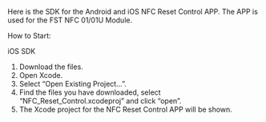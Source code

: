 Here is the SDK for the Android and iOS NFC Reset Control APP. The APP is used for the FST NFC 01/01U Module.

How to Start:

iOS SDK
1. Download the files.
2. Open Xcode.
3. Select “Open Existing Project...”.
4. Find the files you have downloaded, select “NFC_Reset_Control.xcodeproj” and click “open”.
5. The Xcode project for the NFC Reset Control APP will be shown.
